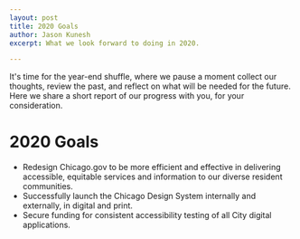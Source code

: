 ```yaml
---
layout: post
title: 2020 Goals
author: Jason Kunesh
excerpt: What we look forward to doing in 2020.

---
```


It's time for the year-end shuffle, where we pause a moment collect our thoughts, review the past, and reflect on what will be needed for the future. Here we share a short report of our progress with you, for your consideration.


# 2020 Goals

* Redesign Chicago.gov to be more efficient and effective in delivering accessible, equitable services and information to our diverse resident communities.
* Successfully launch the Chicago Design System internally and externally, in digital and print.
* Secure funding for consistent accessibility testing of all City digital applications.

